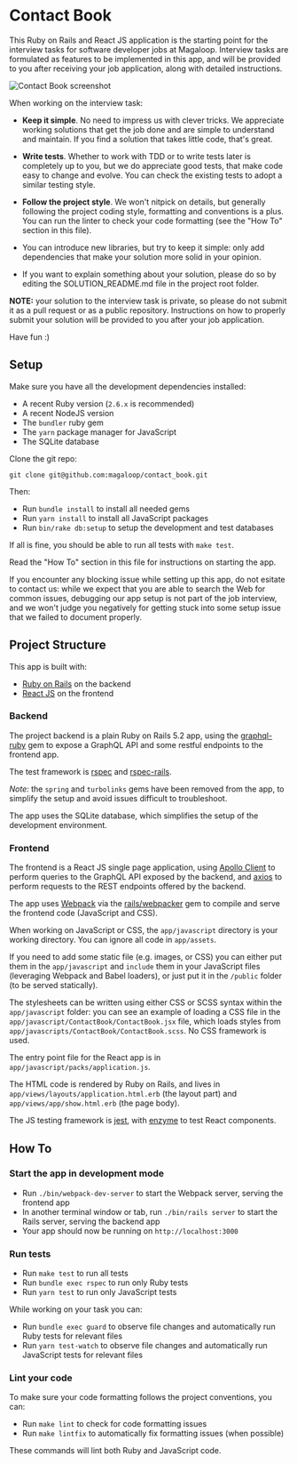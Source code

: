 # Contact Book

This Ruby on Rails and React JS application is the starting point for the
interview tasks for software developer jobs at Magaloop. Interview tasks are
formulated as features to be implemented in this app, and will be provided to
you after receiving your job application, along with detailed instructions.

![Contact Book screenshot](https://raw.github.com/magaloop/contact_book/master/screenshot.png?1)

When working on the interview task:

  * **Keep it simple**. No need to impress us with clever tricks. We appreciate
    working solutions that get the job done and are simple to understand and
    maintain. If you find a solution that takes little code, that's great.

  * **Write tests**. Whether to work with TDD or to write tests later is
    completely up to you, but we do appreciate good tests, that make code easy
    to change and evolve. You can check the existing tests to adopt a similar
    testing style.

  * **Follow the project style**. We won't nitpick on details, but generally
    following the project coding style, formatting and conventions is a plus.
    You can run the linter to check your code formatting (see the "How To"
    section in this file).

  * You can introduce new libraries, but try to keep it simple: only add
    dependencies that make your solution more solid in your opinion.

  * If you want to explain something about your solution, please do so by
    editing the SOLUTION_README.md file in the project root folder.

**NOTE:** your solution to the interview task is private, so please do not
submit it as a pull request or as a public repository. Instructions on how to
properly submit your solution will be provided to you after your job
application.

Have fun :)


## Setup

Make sure you have all the development dependencies installed:

  - A recent Ruby version (`2.6.x` is recommended)
  - A recent NodeJS version
  - The `bundler` ruby gem
  - The `yarn` package manager for JavaScript
  - The SQLite database

Clone the git repo:

```
git clone git@github.com:magaloop/contact_book.git
```

Then:

  - Run `bundle install` to install all needed gems
  - Run `yarn install` to install all JavaScript packages
  - Run `bin/rake db:setup` to setup the development and test databases

If all is fine, you should be able to run all tests with `make test`.

Read the "How To" section in this file for instructions on starting the app.

If you encounter any blocking issue while setting up this app, do not esitate to
contact us: while we expect that you are able to search the Web for common
issues, debugging our app setup is not part of the job interview, and we won't
judge you negatively for getting stuck into some setup issue that we failed to
document properly.


## Project Structure

This app is built with:

  - [Ruby on Rails](https://rubyonrails.org) on the backend
  - [React JS](https://reactjs.org) on the frontend

### Backend

The project backend is a plain Ruby on Rails 5.2 app, using the
[graphql-ruby](https://graphql-ruby.org) gem to expose a GraphQL API and some
restful endpoints to the frontend app.

The test framework is [rspec](http://rspec.info) and
[rspec-rails](https://github.com/rspec/rspec-rails).

_Note:_ the `spring` and `turbolinks` gems have been removed from the app, to
simplify the setup and avoid issues difficult to troubleshoot.

The app uses the SQLite database, which simplifies the setup of the development
environment.

### Frontend

The frontend is a React JS single page application, using [Apollo
Client](https://www.apollographql.com/docs/react/) to perform queries to the
GraphQL API exposed by the backend, and [axios](https://github.com/axios/axios)
to perform requests to the REST endpoints offered by the backend.

The app uses [Webpack](https://webpack.js.org) via the
[rails/webpacker](https://github.com/rails/webpacker) gem to compile and serve
the frontend code (JavaScript and CSS).

When working on JavaScript or CSS, the `app/javascript` directory is your
working directory. You can ignore all code in `app/assets`.

If you need to add some static file (e.g. images, or CSS) you can either put
them in the `app/javascript` and `include` them in your JavaScript files
(leveraging Webpack and Babel loaders), or just put it in the `/public` folder
(to be served statically).

The stylesheets can be written using either CSS or SCSS syntax within the
`app/javascript` folder: you can see an example of loading a CSS file in the
`app/javascript/ContactBook/ContactBook.jsx` file, which loads styles from
`app/javascripts/ContactBook/ContactBook.scss`. No CSS framework is used.

The entry point file for the React app is in
`app/javascript/packs/application.js`.

The HTML code is rendered by Ruby on Rails, and lives in
`app/views/layouts/application.html.erb` (the layout part) and
`app/views/app/show.html.erb` (the page body).

The JS testing framework is [jest](https://jestjs.io), with
[enzyme](https://airbnb.io/enzyme/) to test React components.


## How To

### Start the app in development mode

  - Run `./bin/webpack-dev-server` to start the Webpack server, serving the
    frontend app
  - In another terminal window or tab, run `./bin/rails server` to start the
    Rails server, serving the backend app
  - Your app should now be running on `http://localhost:3000`

### Run tests

  - Run `make test` to run all tests
  - Run `bundle exec rspec` to run only Ruby tests
  - Run `yarn test` to run only JavaScript tests

While working on your task you can:

  - Run `bundle exec guard` to observe file changes and automatically run Ruby
    tests for relevant files
  - Run `yarn test-watch` to observe file changes and automatically run
    JavaScript tests for relevant files

### Lint your code

To make sure your code formatting follows the project conventions, you can:

  - Run `make lint` to check for code formatting issues
  - Run `make lintfix` to automatically fix formatting issues (when possible)

These commands will lint both Ruby and JavaScript code.
